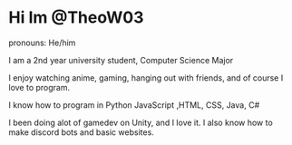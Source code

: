 
# Hi Im @TheoW03 


pronouns: He/him

I am a 2nd year university student, Computer Science Major  

I enjoy watching anime, gaming, hanging out with friends, and of course I love to program.

I know how to program in Python JavaScript ,HTML, CSS, Java, C# 

I been doing alot of gamedev on Unity, and I love it. I also know how to make discord bots and basic websites. 

